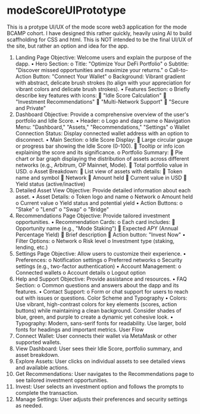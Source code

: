 # modeScoreUIPrototype
This is a protype UI/UX of the mode score web3 application for the mode BCAMP cohort. I have designed this rather quickly, heavily using AI to build scaffholding for CSS and html. This is NOT intended to be the final  UI/UX of the site, but rather an option and idea for the app.




1. Landing Page
Objective: Welcome users and explain the purpose of the dapp.
•	Hero Section:
o	Title: "Optimize Your DeFi Portfolio"
o	Subtitle: "Discover missed opportunities and maximize your returns."
o	Call-to-Action Button: "Connect Your Wallet"
o	Background: Vibrant gradient with abstract, delicate brush strokes (to align with your appreciation for vibrant colors and delicate brush strokes).
•	Features Section:
o	Briefly describe key features with icons:
	"Idle Score Calculation"
	"Investment Recommendations"
	"Multi-Network Support"
	"Secure and Private"
2. Dashboard
Objective: Provide a comprehensive overview of the user's portfolio and Idle Score.
•	Header:
o	Logo and dapp name
o	Navigation Menu: "Dashboard," "Assets," "Recommendations," "Settings"
o	Wallet Connection Status: Display connected wallet address with an option to disconnect.
•	Main Section:
o	Idle Score Display:
	Large circular gauge or progress bar showing the Idle Score (0-100).
	Tooltip or info icon explaining the score and its significance.
o	Portfolio Summary:
	Pie chart or bar graph displaying the distribution of assets across different networks (e.g., Arbitrum, OP Mainnet, Mode).
	Total portfolio value in USD.
o	Asset Breakdown:
	List view of assets with details:
	Token name and symbol
	Network
	Amount held
	Current value in USD
	Yield status (active/inactive)
3. Detailed Asset View
Objective: Provide detailed information about each asset.
•	Asset Details:
o	Token logo and name
o	Network
o	Amount held
o	Current value
o	Yield status and potential yield
•	Action Buttons:
o	"Stake"
o	"Lend"
o	"Swap"
o	"Bridge"
4. Recommendations Page
Objective: Provide tailored investment opportunities.
•	Recommendation Cards:
o	Each card includes:
	Opportunity name (e.g., "Mode Staking")
	Expected APY (Annual Percentage Yield)
	Brief description
	Action button: "Invest Now"
•	Filter Options:
o	Network
o	Risk level
o	Investment type (staking, lending, etc.)
5. Settings Page
Objective: Allow users to customize their experience.
•	Preferences:
o	Notification settings
o	Preferred networks
o	Security settings (e.g., two-factor authentication)
•	Account Management:
o	Connected wallets
o	Account details
o	Logout option
6. Help and Support
Objective: Provide assistance and resources.
•	FAQ Section:
o	Common questions and answers about the dapp and its features.
•	Contact Support:
o	Form or chat support for users to reach out with issues or questions.
Color Scheme and Typography
•	Colors: Use vibrant, high-contrast colors for key elements (scores, action buttons) while maintaining a clean background. Consider shades of blue, green, and purple to create a dynamic yet cohesive look.
•	Typography: Modern, sans-serif fonts for readability. Use larger, bold fonts for headings and important metrics.
User Flow
1.	Connect Wallet: User connects their wallet via MetaMask or other supported wallets.
2.	View Dashboard: User sees their Idle Score, portfolio summary, and asset breakdown.
3.	Explore Assets: User clicks on individual assets to see detailed views and available actions.
4.	Get Recommendations: User navigates to the Recommendations page to see tailored investment opportunities.
5.	Invest: User selects an investment option and follows the prompts to complete the transaction.
6.	Manage Settings: User adjusts their preferences and security settings as needed.
